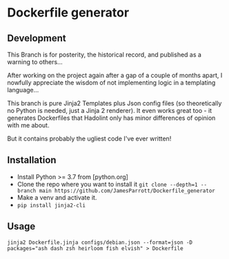 # Dockerfile generator

## Development
This Branch is for posterity, the historical record, and published as a warning to others...

After working on the project again after a gap of a couple of months apart, I nowfully appreciate the wisdom of not implementing logic in a templating language...  

This branch is pure Jinja2 Templates plus Json config files (so theoretically no Python is needed, just a Jinja 2 renderer).  It even works great too - it generates Dockerfiles that Hadolint only has minor differences of opinion with me about.  

But it contains probably the ugliest code I've ever written!

## Installation
 - Install Python >= 3.7 from [python.org]
 - Clone the repo where you want to install it `git clone --depth=1 --branch main https://github.com/JamesParrott/Dockerfile_generator`
 - Make a venv and activate it.
 - `pip install jinja2-cli`

## Usage
`jinja2 Dockerfile.jinja configs/debian.json --format=json -D packages="ash dash zsh heirloom fish elvish" > Dockerfile`

